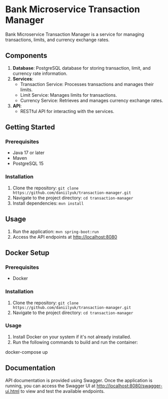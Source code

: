 # Bank Microservice Transaction Manager

Bank Microservice Transaction Manager is a service for managing transactions, limits, and currency exchange rates.

## Components

1. **Database**: PostgreSQL database for storing transaction, limit, and currency rate information.
2. **Services**:
   - Transaction Service: Processes transactions and manages their limits.
   - Limit Service: Manages limits for transactions.
   - Currency Service: Retrieves and manages currency exchange rates.
3. **API**:
   - RESTful API for interacting with the services.

## Getting Started

### Prerequisites

- Java 17 or later
- Maven
- PostgreSQL 15

### Installation

1. Clone the repository: `git clone https://github.com/daniilyuk/transaction-manager.git`
2. Navigate to the project directory: `cd transaction-manager`
3. Install dependencies: `mvn install`

## Usage

1. Run the application: `mvn spring-boot:run`
2. Access the API endpoints at [http://localhost:8080](http://localhost:8080)

## Docker Setup

### Prerequisites

- Docker

### Installation

1. Clone the repository: `git clone https://github.com/daniilyuk/transaction-manager.git`
2. Navigate to the project directory: `cd transaction-manager`

### Usage

1. Install Docker on your system if it's not already installed.
2. Run the following commands to build and run the container:

docker-compose up

## Documentation

API documentation is provided using Swagger. Once the application is running, you can access the Swagger UI at [http://localhost:8080/swagger-ui.html](http://localhost:8080/swagger-ui.html) to view and test the available endpoints.


